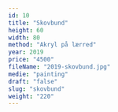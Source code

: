 ```yaml
---
id: 10
title: "Skovbund"
height: 60
width: 80
method: "Akryl på lærred"
year: 2019
price: "4500"
fileName: "2019-skovbund.jpg"
medie: "painting"
draft: "false"
slug: "skovbund"
weight: "220"
---
```

